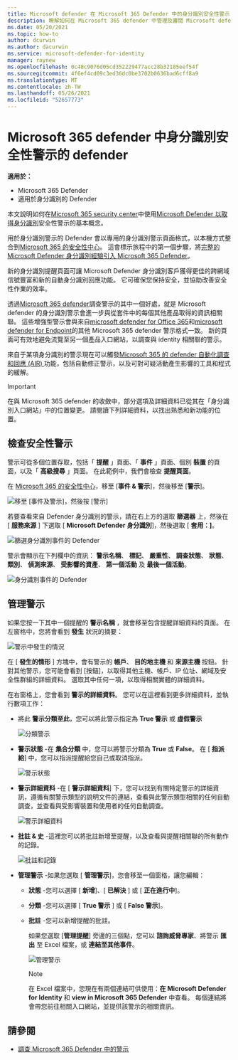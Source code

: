 ```yaml
---
title: Microsoft defender 在 Microsoft 365 Defender 中的身分識別安全性警示
description: 瞭解如何在 Microsoft 365 defender 中管理及審閱 Microsoft defender 的身分識別所發出的安全性警示
ms.date: 05/20/2021
ms.topic: how-to
author: dcurwin
ms.author: dacurwin
ms.service: microsoft-defender-for-identity
manager: raynew
ms.openlocfilehash: 0c48c9076d05cd352229477acc28b32185eef54f
ms.sourcegitcommit: 4f6ef4cd09c3ed36dc0be3702b0636bad6cff8a9
ms.translationtype: MT
ms.contentlocale: zh-TW
ms.lasthandoff: 05/26/2021
ms.locfileid: "52657773"
---
```

# <a name="defender-for-identity-security-alerts-in-microsoft-365-defender"></a>Microsoft 365 defender 中身分識別安全性警示的 defender

**適用於：**

- Microsoft 365 Defender
- 適用於身分識別的 Defender

本文說明如何在[Microsoft 365 security center](/microsoft-365/security/defender/overview-security-center)中使用[Microsoft Defender 以取得身分識別](/defender-for-identity)安全性警示的基本概念。

用於身分識別警示的 Defender 會以專用的身分識別警示頁面格式，以本機方式整合到[Microsoft 365 的安全性中心](https://security.microsoft.com)。 這會標示旅程中的第一個步驟，將[完整的 Microsoft Defender 身分識別經驗引入 Microsoft 365 Defender](/defender-for-identity/defender-for-identity-in-microsoft-365-defender)。

新的身分識別提醒頁面可讓 Microsoft Defender 身分識別客戶獲得更佳的跨網域信號豐富和新的自動身分識別回應功能。 它可確保您保持安全，並協助改善安全性作業的效率。

透過[Microsoft 365 defender](/microsoft-365/security/defender/microsoft-365-defender)調查警示的其中一個好處，就是 Microsoft defender 的身分識別警示會進一步與從套件中的每個其他產品取得的資訊相關聯。 這些增強型警示會與來自[microsoft defender for Office 365](/microsoft-365/security/office-365-security)和[microsoft defender for Endpoint](/microsoft-365/security/defender-endpoint)的其他 Microsoft 365 defender 警示格式一致。 新的頁面可有效地避免流覽至另一個產品入口網站，以調查與 identity 相關聯的警示。

來自于某項身分識別的警示現在可以觸發[Microsoft 365 的 defender 自動化調查和回應 (AIR) ](/microsoft-365/security/defender/m365d-autoir)功能，包括自動修正警示，以及可對可疑活動產生影響的工具和程式的緩解。

>[!IMPORTANT]
>在與 Microsoft 365 defender 的收斂中，部分選項及詳細資料已從其在「身分識別入口網站」中的位置變更。 請閱讀下列詳細資料，以找出熟悉和新功能的位置。

## <a name="review-security-alerts"></a>檢查安全性警示

警示可從多個位置存取，包括「 **提醒** 」頁面、「 **事件** 」頁面、個別 **裝置** 的頁面，以及「 **高級搜尋** 」頁面。 在此範例中，我們會檢查 **提醒頁面**。  

在 [Microsoft 365 的安全性中心](https://security.microsoft.com/)，移至 [**事件 & 警示**]，然後移至 [**警示**]。

![移至 [事件及警示]，然後按 [警示]](../../media/defender-identity/incidents-alerts.png)

若要查看來自 Defender 身分識別的警示，請在右上方的選取 **篩選器** 上，然後在 [ **服務來源** ] 下選取 [ **Microsoft Defender 身分識別**]，然後選取 [ **套用：]**。

![篩選身分識別事件的 Defender](../../media/defender-identity/filter-defender-for-identity.png)

警示會顯示在下列欄中的資訊： **警示名稱**、 **標記**、 **嚴重性**、 **調查狀態**、 **狀態**、 **類別**、 **偵測來源**、 **受影響的資產**、 **第一個活動** 及 **最後一個活動**。

![身分識別事件的 Defender](../../media/defender-identity/filtered-alerts.png)

## <a name="manage-alerts"></a>管理警示

如果您按一下其中一個提醒的 **警示名稱** ，就會移至包含提醒詳細資料的頁面。 在左窗格中，您將會看到 **發生** 狀況的摘要：

![警示中發生的情況](../../media/defender-identity/what-happened.png)

在 [ **發生的情形** ] 方塊中，會有警示的 **帳戶**、 **目的地主機** 和 **來源主機** 按鈕。 針對其他警示，您可能會看到 [按鈕]，以取得其他主機、帳戶、IP 位址、網域及安全性群組的詳細資料。 選取其中任何一項，以取得相關實體的詳細資料。

在右窗格上，您會看到 **警示的詳細資料**。 您可以在這裡看到更多詳細資料，並執行數項工作：

- 將此 **警示分類至此**，您可以將此警示指定為 **True 警示** 或 **虛假警示**

    ![分類警示](../../media/defender-identity/classify-alert.png)

- **警示狀態** -在 **集合分類** 中，您可以將警示分類為 **True** 或 **False**。 在 [ **指派給**] 中，您可以指派提醒給您自己或取消指派。

    ![警示狀態](../../media/defender-identity/alert-state.png)

- **警示詳細資料** -在 [ **警示詳細資料**] 下，您可以找到有關特定警示的詳細資訊，遵循有關警示類型的說明文件的連結，查看與此警示類型相關的任何自動調查，並查看與受影響裝置和使用者的任何自動調查。

    ![警示詳細資料](../../media/defender-identity/alert-details.png)

- **批註 & 史** -這裡您可以將批註新增至提醒，以及查看與提醒相關聯的所有動作的記錄。

    ![批註和記錄](../../media/defender-identity/comments-history.png)

- **管理警示** -如果您選取 [ **管理警示**]，您會移至一個窗格，讓您編輯：
  - **狀態** -您可以選擇 [ **新增**]、[ **已解決** ] 或 [ **正在進行中**]。
  - **分類** -您可以選擇 [ **True 警示** ] 或 [ **False 警示**]。
  - **批註** -您可以新增提醒的批註。

    如果您選取 [**管理提醒**] 旁邊的三個點，您可以 **諮詢威脅專家**、將警示 **匯出** 至 Excel 檔案，或 **連結至其他事件**。

    ![管理警示](../../media/defender-identity/manage-alert.png)

    >[!NOTE]
    >在 Excel 檔案中，您現在有兩個連結可供使用：**在 Microsoft Defender for Identity** 和 **view in Microsoft 365 Defender** 中查看。 每個連結將會帶您前往相關入口網站，並提供該警示的相關資訊。

## <a name="see-also"></a>請參閱

- [調查 Microsoft 365 Defender 中的警示](../defender/investigate-alerts.md)
